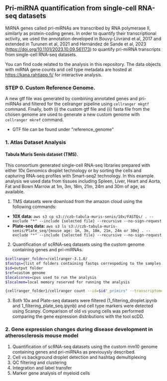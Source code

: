 ## Pri-miRNA quantification from single-cell RNA-seq datasets

MiRNA genes called pri-miRNAs are transcribed by RNA polymerase II, similarly as protein-coding genes. In order to quantify their transcriptional activity, we used the annotation developed in Bouvy-Liivrand et al, 2017 and extended in Turunen et al, 2021 and Hernández de Sande et al, 2023 (https://doi.org/10.1101/2023.10.09.561173) to quantify pri-miRNA transcripts from single-cell RNA-seq datasets.

You can find code related to the analysis in this repository. The data objects with miRNA gene counts and cell type metadata are hosted at https://kana.rahtiapp.fi/ for interactive analysis.

### STEP 0. Custom Reference Genome.

A new gtf file was generated by combining annotated genes and pri-miRNAs and filtered for the cellranger pipeline using `cellranger mkgtf` command. Finally, both (i) the custom gtf file and (ii) fasta file from the chosen genome are used to generate a new custom genome with `cellranger mkref` command. 

* GTF file can be found under "reference_genome"

### 1. Atlas Dataset Analysis  

#### Tabula Muris Senis dataset (TMS). 
This consortium generated single-cell RNA-seq libraries prepared with either 10x Genomics droplet technology or by sorting the cells and capturing RNA-seq profiles with Smart-seq2 technology. In this example analysis we used data from tissues including Spleen, Liver, Heart and Aorta, Fat and Bown Marrow at 1m, 3m, 18m, 21m, 24m and 30m of age, as available. 


1) TMS datasets were download from the amazon cloud using the following commands:

* **10X data:** ```aws s3 cp s3://czb-tabula-muris-senis/10x/FASTQs/ . --exclude "*" --include {selected file} --recursive --no-sign-request``` 
* **Plate-seq data:** ```aws s3 ls s3://czb-tabula-muris-senis/Plate_seq/{mouse age: 1m, 3m, 18m, 21m, 24m or 30m} . --exclude "*" --include {selected file} --recursive --no-sign-request```

2) Quantification of scRNA-seq datasets using the custom genome containing genes and pri-miRNAs.
```bash
$cellranger_folder=/cellranger-3.1.0/
$fastqs={list of folders containing fastqs correspoding to the samples as in TMS_Datasets_Summary.cvs "sample.id"}
$id=output folder
$ref=custom genome
$localcores=cpus used to run the analysis
$localmem=local memory reserved for running the analysis

{cellranger_folder}/cellranger count --id=$id"_primirs" --transcriptome=$ref --fastqs=$fastq_files --sample=$id --localcores=$localcores --localmem=$localmem --disable-ui
````

3) Both 10x and Plate-seq datasets were filtered (1_filtering_droplet.ipynb and 1_filtering_plate_seq.ipynb) and cell type markers were detected using Scanpy. Comparison of old vs young cells was performed comparing the gene expression distributions with the tool scDD.


### 2. Gene expression changes during disease development in atherosclerosis mouse model 

1) Quantification of scRNA-seq datasets using the custom mm10 genome containing genes and pri-miRNAs as previouysly described.
2) Cell vs background droplet detection and hashtag demultiplexing
3) QC filtering and clustering
4) Integration and label transfer
5) Marker gene analysis of myeloid cells
